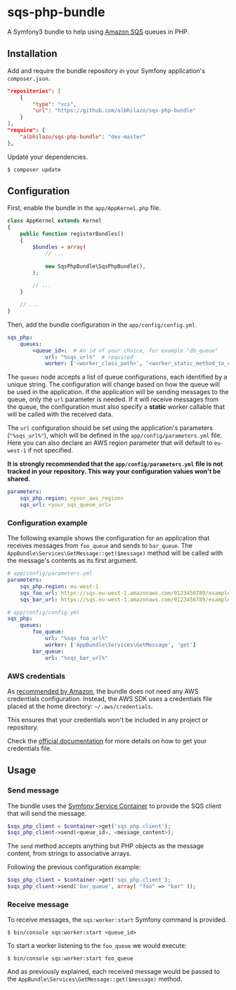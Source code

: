 # sqs-php-bundle

A Symfony3 bundle to help using [Amazon SQS](https://aws.amazon.com/sqs) queues in PHP.


## Installation

Add and require the bundle repository in your Symfony application's `composer.json`.

```json
"repositories": [
    {
        "type": "vcs",
        "url": "https://github.com/albhilazo/sqs-php-bundle"
    }
],
"require": {
    "albhilazo/sqs-php-bundle": "dev-master"
},
```

Update your dependencies.

```shell
$ composer update
```


## Configuration

First, enable the bundle in the `app/AppKernel.php` file.

```php
class AppKernel extends Kernel
{
    public function registerBundles()
    {
        $bundles = array(
            // ...

            new SqsPhpBundle\SqsPhpBundle(),
        );

        // ...
    }

    // ...
}
```

Then, add the bundle configuration in the `app/config/config.yml`.

```yml
sqs_php:
    queues:
        <queue_id>:  # An id of your choice, for example "db_queue"
            url: "%sqs_url%"  # required
            worker: ['<worker_class_path>', '<worker_static_method_to_call>']  # only to receive
```

The `queues` node accepts a list of queue configurations, each identified by a unique string.
The configuration will change based on how the queue will be used in the application.
If the application will be sending messages to the queue, only the `url` parameter is needed.
If it will receive messages from the queue, the configuration must also specify a **static** worker callable that will be called with the received data.

The `url` configuration should be set using the application's parameters (`"%sqs_url%"`), which will be defined in the `app/config/parameters.yml` file.
Here you can also declare an AWS region parameter that will default to `eu-west-1` if not specified.

**It is strongly recommended that the `app/config/parameters.yml` file is not tracked in your repository. This way your configuration values won't be shared.**

```yml
parameters:
    sqs_php.region: <your_aws_region>
    sqs_url: <your_sqs_queue_url>
```

### Configuration example

The following example shows the configuration for an application that receives messages from `foo_queue` and sends to `bar_queue`.
The `AppBundle\Services\GetMessage::get($message)` method will be called with the message's contents as its first argument.

```yml
# app/config/parameters.yml
parameters:
    sqs_php.region: eu-west-1
    sqs_foo_url: https://sqs.eu-west-1.amazonaws.com/0123456789/example_queue_foo
    sqs_bar_url: https://sqs.eu-west-1.amazonaws.com/0123456789/example_queue_bar

# app/config/config.yml
sqs_php:
    queues:
        foo_queue:
            url: "%sqs_foo_url%"
            worker: ['AppBundle\Services\GetMessage', 'get']
        bar_queue:
            url: "%sqs_bar_url%"
```

### AWS credentials

As [recommended by Amazon](http://docs.aws.amazon.com/aws-sdk-php/v2/guide/credentials.html#credential-profiles), the bundle does not need any AWS credentials configuration.
Instead, the AWS SDK uses a credentials file placed at the home directory: `~/.aws/credentials`.

This ensures that your credentials won't be included in any project or repository.

Check the [official documentation](https://aws.amazon.com/documentation/iam) for more details on how to get your credentials file.


## Usage

### Send message

The bundle uses the [Symfony Service Container](http://symfony.com/doc/current/book/service_container.html) to provide the SQS client that will send the message.

```php
$sqs_php_client = $container->get('sqs_php.client');
$sqs_php_client->send(<queue_id>, <message_content>);
```

The `send` method accepts anything but PHP objects as the message content, from strings to associative arrays.

Following the previous configuration example:

```php
$sqs_php_client = $container->get('sqs_php.client');
$sqs_php_client->send('bar_queue', array( "foo" => "bar" ));
```

### Receive message

To receive messages, the `sqs:worker:start` Symfony command is provided.

```shell
$ bin/console sqs:worker:start <queue_id>
```

To start a worker listening to the `foo_queue` we would execute:

```shell
$ bin/console sqs:worker:start foo_queue
```

And as previously explained, each received message would be passed to the `AppBundle\Services\GetMessage::get($message)` method.
